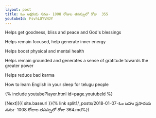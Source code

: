 ```yaml
---
layout: post
title: ఓం అక్షరయ నమః- 1008 రోజుల తపస్సులో రోజు  355
youtubeId: FsvhLOYVNJY
---
```

 
 
Helps get goodness, bliss and peace and God's blessings
 
Helps remain focused, help generate inner energy 
 
Helps boost physical and mental health 
 
Helps remain grounded and generates a sense of gratitude towards the greater power 
 
Helps reduce bad karma
 
How to learn English in your sleep for telugu people
 
 
 
 


{% include youtubePlayer.html id=page.youtubeId %}
 
[Next]({{ site.baseurl }}{% link split1/_posts/2018-01-07-ఓం బహు ప్రసాదయ నమః- 1008 రోజుల తపస్సులో రోజు  364.md%})
 
